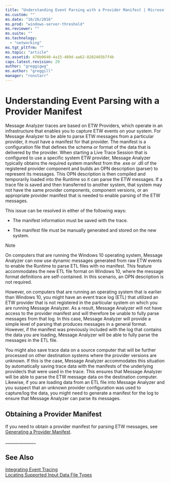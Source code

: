 ```yaml
---
title: "Understanding Event Parsing with a Provider Manifest | Microsoft Docs"
ms.custom: ""
ms.date: "10/26/2016"
ms.prod: "windows-server-threshold"
ms.reviewer: ""
ms.suite: ""
ms.technology: 
  - "networking"
ms.tgt_pltfrm: ""
ms.topic: "article"
ms.assetid: 470b0640-4a15-409d-aa62-8202465b7f4b
caps.latest.revision: 29
author: "greggigwg"
ms.author: "greggill"
manager: "ronstarr"
---
```

# Understanding Event Parsing with a Provider Manifest
Message Analyzer traces are based on ETW Providers, which operate in an infrastructure that enables you to capture ETW events on your system. For Message Analyzer to be able to parse ETW messages from a particular provider, it must have a manifest for that provider. The manifest is a configuration file that defines the schema or format of the data that is delivered by the provider. When starting a Live Trace Session that is configured to use a specific system ETW provider, Message Analyzer typically obtains the required system manifest from the .exe or .dll of the registered provider component and builds an OPN description (parser) to represent its messages. This OPN description is then compiled and temporarily loaded into the Runtime so it can parse the ETW messages. If a trace file is saved and then transferred to another system, that system may not have the same provider components, component versions, or an appropriate provider manifest that is needed to enable parsing of the ETW messages.  
  
 This issue can be resolved in either of the following ways:  
  
-   The manifest information must be saved with the trace.  
  
-   The manifest file must be manually generated and stored on the new system.  
  
> [!NOTE]
>  On computers that are running the Windows 10 operating system, Message Analyzer can now use dynamic messages generated from raw ETW events to enable the Runtime to parse ETL files with no manifest. This feature accommodates the new ETL file format on Windows 10, where the message format definitions are self-contained. In this scenario, an OPN description is not required.  
  
 However, on computers that are running an operating system that is earlier than Windows 10, you might have an event trace log (ETL) that utilized an ETW provider that is not registered in the particular system on which you are running Message Analyzer. As a result, Message Analyzer will not have access to the provider manifest and will therefore be unable to fully parse messages from that log.  In this case, Message Analyzer will provide a simple level of parsing that produces messages in a general format. However, if the manifest was previously included with the log that contains the data you are loading, Message Analyzer will be able to fully parse the messages in the ETL file.  
  
 You might also save trace data on a source computer that will be further processed on other destination systems where the provider versions are unknown. If this is the case, Message Analyzer accommodates this situation by automatically saving trace data with the manifests of the underlying provider/s that were used in the trace. This ensures that Message Analyzer will be able to parse the ETW message data on the destination computer. Likewise, if you are loading data from an ETL file into Message Analyzer and you suspect that an unknown provider configuration was used to capture/log the data, you might need to generate a manifest for the log to ensure that Message Analyzer can parse its messages.  
  
## Obtaining a Provider Manifest  
 If you need to obtain a provider manifest for parsing ETW messages, see [Generating a Provider Manifest](generating-a-provider-manifest.md).  
  
 ______________\_  
  
## See Also  
 [Integrating Event Tracing](message-analyzer-tutorial.md#BKMK_EventTraces)   
 [Locating Supported Input Data File Types](locating-supported-input-data-file-types.md)